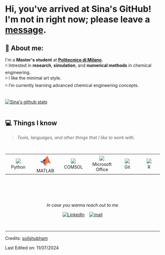 # Hi, you've arrived at Sina's GitHub! <br>I'm not in right now; please leave a [message](mailto:mohammadsina.ghanbaripakdehi@mail.polimi.it).

## :raising_hand: About me:
I'm a <b>Master's student</b> at <a href="https://www.polimi.it/en/"><b>Politecnico di Milano</b></a>.<br>
◽ Intrested in <b>research</b>, <b>simulation</b>, and <b>numerical methods</b> in chemical engineering.<br>
◽ I like the minimal art style.<br>
◽ I’m currently learning advanced chemical engineering concepts.<br>

<br>
<a href="https://github.com/SinaGhanbarii">
   <img src="https://github-readme-stats.vercel.app/api?username=SinaGhanbarii&hide=issues&show_icons=true&theme=gotham&locale=en&layout=compact" alt="Sina's github stats" width=450px/>
</a><br><br>

<div id="tech"></div>

## 💻 Things I know
> <i>Tools, languages, and other things that I like to work with.</i>
<br>
<table>
  <tr>
    <td align="center" width="96">
      <a>
        <img src="https://github.com/SinaGhanbarii/SinaGhanbarii/blob/main/icons/python.svg" width="40"/>
      </a>
      <br>Python
    </td>
    <td align="center" width="96">
      <a>
        <img src="blob/main/icons/matlab.svg" width="40"/>
      </a>
      <br>MATLAB
    </td>
    <td align="center" width="96">
      <a>
        <img src="https://github.com/SinaGhanbarii/SinaGhanbarii/blob/main/icons/comsol.svg" width="40"/>
      </a>
      <br>COMSOL
    </td>
    <td align="center" width="96">
      <a>
        <img src="https://github.com/SinaGhanbarii/SinaGhanbarii/blob/main/icons/office.svg" width="40"/>
      </a>
      <br>Microsoft Office
    </td>
    <td align="center" width="96">
      <a>
        <img src="https://github.com/SinaGhanbarii/SinaGhanbarii/blob/main/icons/git.svg" width="40"/>
      </a>
      <br>Git
    </td>
    <td align="center" width="96">
      <a>
        <img src="https://github.com/SinaGhanbarii/SinaGhanbarii/blob/main/icons/time.svg" width="40"/>
      </a>
      <br>R
    </td> 
  </tr>
</table>
<br>

##
<br>
<p align="center"><i>In case you wanna reach out to me</i></p>
 <p align="center">
  <a href="https://www.linkedin.com/in/sinaghanbari2020/"><img alt="LinkedIn" title="LinkedIn" src="https://github.com/SinaGhanbarii/SinaGhanbarii/blob/main/icons/linkedin.svg" width="20px" /></a>&nbsp;&nbsp;&nbsp;
  <a href="mailto:mohammadsina.ghanbaripakdehi@mail.polimi.it"><img alt="mail" title="mail" src="https://github.com/SinaGhanbarii/SinaGhanbarii/blob/main/icons/gmail.svg" width="20px"/></a>
</p>
<br>

-----
Credits: [soilshubham](https://github.com/soilshubham)

Last Edited on: 11/07/2024
